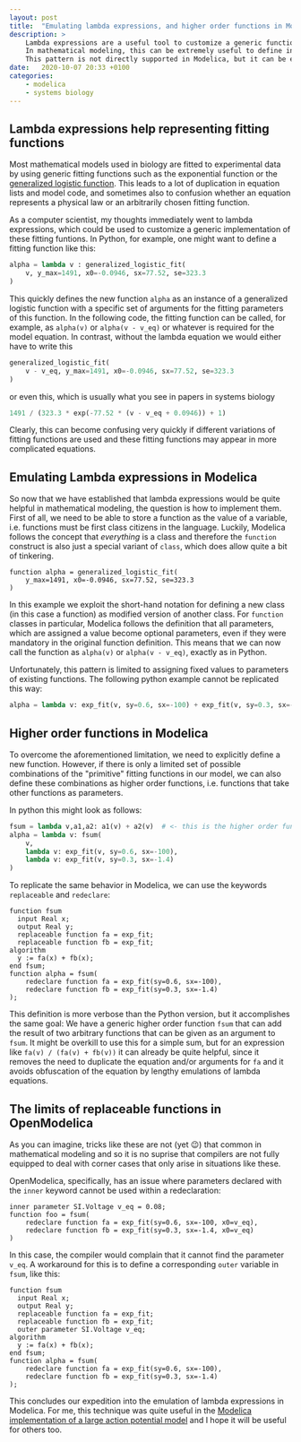 ```yaml
---
layout: post
title:  "Emulating lambda expressions, and higher order functions in Modelica"
description: >
    Lambda expressions are a useful tool to customize a generic function by fixing some of the parameters with values from the current scope.
    In mathematical modeling, this can be extremely useful to define instances of generic fitting functions that can be reused instead of duplicating the function equation.
    This pattern is not directly supported in Modelica, but it can be emulated quite easily.
date:   2020-10-07 20:33 +0100
categories:
    - modelica
    - systems biology
---
```


## Lambda expressions help representing fitting functions

Most mathematical models used in biology are fitted to experimental data by using generic fitting functions such as the exponential function or the [generalized logistic function](https://en.wikipedia.org/wiki/Generalised_logistic_function).
This leads to a lot of duplication in equation lists and model code, and sometimes also to confusion whether an equation represents a physical law or an arbitrarily chosen fitting function.

As a computer scientist, my thoughts immediately went to lambda expressions, which could be used to customize a generic implementation of these fitting funtions.
In Python, for example, one might want to define a fitting function like this:

```python
alpha = lambda v : generalized_logistic_fit(
    v, y_max=1491, x0=-0.0946, sx=77.52, se=323.3
)
```

This quickly defines the new function `alpha` as an instance of a generalized logistic function with a specific set of arguments for the fitting parameters of this function.
In the following code, the fitting function can be called, for example, as `alpha(v)` or `alpha(v - v_eq)` or whatever is required for the model equation.
In contrast, without the lambda equation we would either have to write this

```python
generalized_logistic_fit(
    v - v_eq, y_max=1491, x0=-0.0946, sx=77.52, se=323.3
)
```

or even this, which is usually what you see in papers in systems biology

```python
1491 / (323.3 * exp(-77.52 * (v - v_eq + 0.0946)) + 1)
```

Clearly, this can become confusing very quickly if different variations of fitting functions are used and these fitting functions may appear in more complicated equations.

## Emulating Lambda expressions in Modelica

So now that we have established that lambda expressions would be quite helpful in mathematical modeling, the question is how to implement them.
First of all, we need to be able to store a function as the value of a variable, i.e. functions must be first class citizens in the language.
Luckily, Modelica follows the concept that *everything* is a class and therefore the `function` construct is also just a special variant of `class`, which does allow quite a bit of tinkering.

```modelica
function alpha = generalized_logistic_fit(
    y_max=1491, x0=-0.0946, sx=77.52, se=323.3
)
```

In this example we exploit the short-hand notation for defining a new class (in this case a function) as modified version of another class.
For `function` classes in particular, Modelica follows the definition that all parameters, which are assigned a value become optional parameters, even if they were mandatory in the original function definition.
This means that we can now call the function as `alpha(v)` or `alpha(v - v_eq)`, exactly as in Python.

Unfortunately, this pattern is limited to assigning fixed values to parameters of existing functions.
The following python example cannot be replicated this way:

```python
alpha = lambda v: exp_fit(v, sy=0.6, sx=-100) + exp_fit(v, sy=0.3, sx=-1.4)
```

## Higher order functions in Modelica

To overcome the aforementioned limitation, we need to explicitly define a new function.
However, if there is only a limited set of possible combinations of the "primitive" fitting functions in our model, we can also define these combinations as higher order functions, i.e. functions that take other functions as parameters.

In python this might look as follows:

```python
fsum = lambda v,a1,a2: a1(v) + a2(v)  # <- this is the higher order function
alpha = lambda v: fsum(
    v,
    lambda v: exp_fit(v, sy=0.6, sx=-100),
    lambda v: exp_fit(v, sy=0.3, sx=-1.4)
)
```

To replicate the same behavior in Modelica, we can use the keywords `replaceable` and `redeclare`:

```Modelica
function fsum
  input Real x;
  output Real y;
  replaceable function fa = exp_fit;
  replaceable function fb = exp_fit;
algorithm
  y := fa(x) + fb(x);
end fsum;
function alpha = fsum(
    redeclare function fa = exp_fit(sy=0.6, sx=-100),
    redeclare function fb = exp_fit(sy=0.3, sx=-1.4)
);
```

This definition is more verbose than the Python version, but it accomplishes the same goal:
We have a generic higher order function `fsum` that can add the result of two arbitrary functions that can be given as an argument to `fsum`.
It might be overkill to use this for a simple sum, but for an expression like `fa(v) / (fa(v) + fb(v))` it can already be quite helpful, since it removes the need to duplicate the equation and/or arguments for `fa` and it avoids obfuscation of the equation by lengthy emulations of lambda equations.

## The limits of replaceable functions in OpenModelica

As you can imagine, tricks like these are not (yet 😉) that common in mathematical modeling and so it is no suprise that compilers are not fully equipped to deal with corner cases that only arise in situations like these.

OpenModelica, specifically, has an issue where parameters declared with the `inner` keyword cannot be used within a redeclaration:

```modelica
inner parameter SI.Voltage v_eq = 0.08;
function foo = fsum(
    redeclare function fa = exp_fit(sy=0.6, sx=-100, x0=v_eq),
    redeclare function fb = exp_fit(sy=0.3, sx=-1.4, x0=v_eq)
)
```

In this case, the compiler would complain that it cannot find the parameter `v_eq`.
A workaround for this is to define a corresponding `outer` variable in `fsum`, like this:

```modelica
function fsum
  input Real x;
  output Real y;
  replaceable function fa = exp_fit;
  replaceable function fb = exp_fit;
  outer parameter SI.Voltage v_eq;
algorithm
  y := fa(x) + fb(x);
end fsum;
function alpha = fsum(
    redeclare function fa = exp_fit(sy=0.6, sx=-100),
    redeclare function fb = exp_fit(sy=0.3, sx=-1.4)
);
```

This concludes our expedition into the emulation of lambda expressions in Modelica.
For me, this technique was quite useful in the [Modelica implementation of a large action potential model](https://github.com/CSchoel/inamo) and I hope it will be useful for others too.